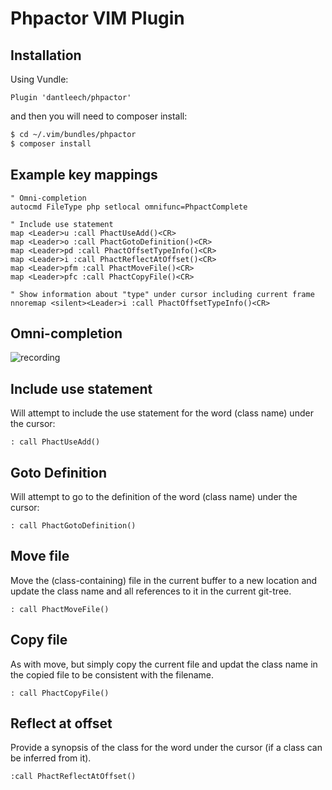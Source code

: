 Phpactor VIM Plugin
===================

Installation
------------

Using Vundle:

```
Plugin 'dantleech/phpactor'
```

and then you will need to composer install:

```bash
$ cd ~/.vim/bundles/phpactor
$ composer install
```

Example key mappings
--------------------

```
" Omni-completion
autocmd FileType php setlocal omnifunc=PhpactComplete

" Include use statement
map <Leader>u :call PhactUseAdd()<CR>
map <Leader>o :call PhactGotoDefinition()<CR>
map <Leader>pd :call PhactOffsetTypeInfo()<CR>
map <Leader>i :call PhactReflectAtOffset()<CR>
map <Leader>pfm :call PhactMoveFile()<CR>
map <Leader>pfc :call PhactCopyFile()<CR>

" Show information about "type" under cursor including current frame
nnoremap <silent><Leader>i :call PhactOffsetTypeInfo()<CR>
```

Omni-completion
---------------

![recording](https://user-images.githubusercontent.com/530801/27839804-2b309e8e-60ec-11e7-8df4-f5467cf56c8d.gif)

Include use statement
---------------------

Will attempt to include the use statement for the word (class name) under the
cursor:

```
: call PhactUseAdd()
```

Goto Definition
---------------

Will attempt to go to the definition of the word (class name) under the
cursor:

```
: call PhactGotoDefinition()
```

Move file
---------

Move the (class-containing) file in the current buffer to a new location and
update the class name and all references to it in the current git-tree.

```
: call PhactMoveFile()
```

Copy file
---------

As with move, but simply copy the current file and updat the class name in the
copied file to be consistent with the filename.

```
: call PhactCopyFile()
```

Reflect at offset
-----------------

Provide a synopsis of the class for the word under the cursor (if a class can
be inferred from it).

```
:call PhactReflectAtOffset()
```
